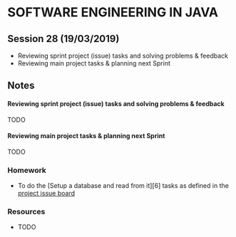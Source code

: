 # SOFTWARE ENGINEERING IN JAVA

## Session 28 (19/03/2019)

- Reviewing sprint project (issue) tasks and solving problems & feedback
- Reviewing main project tasks  & planning next Sprint

## Notes

#### Reviewing sprint project (issue) tasks and solving problems & feedback

TODO

#### Reviewing main project tasks & planning next Sprint

TODO

### Homework

- To do the [Setup a database and read from it][6] tasks as defined in the [project issue board][1]

### Resources

- TODO

[1]: https://github.com/javarb/wallet/issues/5
[2]: https://github.com/javarb/wallet/projects/2